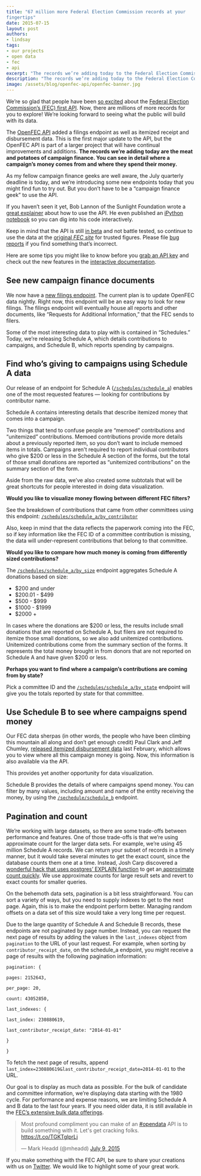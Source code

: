 ```yaml
---
title: "67 million more Federal Election Commission records at your
fingertips"
date: 2015-07-15
layout: post
authors:
- lindsay
tags:
- our projects
- open data
- fec
- api
excerpt: "The records we’re adding today to the Federal Election Commission's API are the meat and potatoes of campaign finance. You can see in detail where a campaign’s money comes from and where they spend their money."
description: "The records we’re adding today to the Federal Election Commission's API are the meat and potatoes of campaign finance. You can see in detail where a campaign’s money comes from and where they spend their money."
image: /assets/blog/openfec-api/openfec-banner.jpg
---
```

We’re so glad that people have been [so
excited](https://storify.com/18F/18f) about the [Federal Election
Commission’s (FEC) first
API](https://18f.gsa.gov/2015/07/08/openfec-api/). Now, there are
millions of more records for you to explore! We’re looking forward to
seeing what the public will build with its data.

The [OpenFEC API](https://api.open.fec.gov/developers) added a filings
endpoint as well as itemized receipt and disbursement data. This is the
first major update to the API, but the OpenFEC API is part of a larger
project that will have continual improvements and additions. **The
records we’re adding today are the meat and potatoes of campaign
finance. You can see in detail where a campaign’s money comes from and
where they spend their money.**

As my fellow campaign finance geeks are well aware, the July quarterly
deadline is today, and we’re introducing some new endpoints today that
you might find fun to try out. But you don’t have to be a “campaign
finance geek” to use the API.

If you haven’t seen it yet, Bob Lannon of the Sunlight Foundation wrote
a [great
explainer](https://sunlightfoundation.com/blog/2015/07/08/openfec-makes-campaign-finance-data-more-accessible-with-new-api-heres-how-to-get-started/)
about how to use the API. He even published an [iPython
notebook](https://github.com/boblannon/blogpost_fec-api-howto/blob/master/fec_api.ipynb)
so you can dig into his code interactively.

Keep in mind that the API is still [in
beta](https://18f.gsa.gov/dashboard/stages/#beta) and not battle
tested, so continue to use the data at the
[original](http://www.fec.gov/pindex.shtml)[ *FEC
site*](http://www.fec.gov/pindex.shtml) for trusted figures. Please file
[bug reports](https://github.com/18F/openFEC/issues) if you find
something that’s incorrect.

Here are some tips you might like to know before you [grab an API
key](https://api.data.gov/signup/) and check out the new features in
the [interactive documentation](https://api.open.fec.gov/developers).

## See new campaign finance documents

We now have a [new filings
endpoint](https://api.open.fec.gov/developers#!/filings). The current
plan is to update OpenFEC data nightly. Right now, this endpoint will be
an easy way to look for new filings. The filings endpoint will
eventually house all reports and other documents, like “Requests for
Additional Information,” that the FEC sends to filers.

Some of the most interesting data to play with is contained in
“Schedules.” Today, we’re releasing Schedule A, which details
contributions to campaigns, and Schedule B, which reports spending by
campaigns.

## Find who’s giving to campaigns using Schedule A data

Our release of an endpoint for Schedule A ([`/schedules/schedule_a`](https://api.open.fec.gov/developers#!/schedules/get_schedules_schedule_a)) enables one of the most
requested features — looking for contributions by contributor name.

Schedule A contains interesting details that describe itemized money
that comes into a campaign.

Two things that tend to confuse people are “memoed” contributions and
“unitemized” contributions. Memoed contributions provide more details
about a previously reported item, so you don’t want to include memoed
items in totals. Campaigns aren't required to report individual
contributors who give $200 or less in the Schedule A section of the
forms, but the total of those small donations are reported as
“unitemized contributions” on the summary section of the form.

Aside from the raw data, we’ve also created some subtotals that will be
great shortcuts for people interested in doing data visualization.

**Would you like to visualize money flowing between different FEC
filters?**

See the breakdown of contributions that came from other committees using this endpoint: [`/schedules/schedule_a/by_contributor`](api.open.fec.gov//developers#!/schedules/get_schedules_schedule_a_by_contributor)

Also, keep in mind that the data reflects the paperwork coming into the
FEC, so if key information like the FEC ID of a committee contribution
is missing, the data will under-represent contributions that belong to
that committee.

**Would you like to compare how much money is coming from differently
sized contributions?**

The [`/schedules/schedule_a/by_size`](api.open.fec.gov/developers#!/schedules/get_schedules_schedule_a_by_size) endpoint aggregates Schedule A donations based on size:

-   $200 and under
-   $200.01 - $499
-   $500 - $999
-   $1000 - $1999
-   $2000 +

In cases where the donations are $200 or less, the results include
small donations that are reported on Schedule A, but filers are not
required to itemize those small donations, so we also add unitemized
contributions. Unitemized contributions come from the summary section of
the forms. It represents the total money brought in from donors that are
not reported on Schedule A and have given $200 or less.

**Perhaps you want to find where a campaign’s contributions are coming
from by state?**

Pick a committee ID and the [`/schedules/schedule_a/by_state`](api.open.fec.gov/developers#!/schedules/get_commttee_committee_id_schedules_schedule_a_by_state) endpoint will give you the totals reported
by state for that committee.

## Use Schedule B to see where campaigns spend money

Our FEC data sherpas (in other words, the people who have been climbing
this mountain all along and don’t get enough credit) Paul Clark and Jeff
Chumley, [released itemized
disbursement](http://www.fec.gov/finance/disclosure/ftpdet.shtml)[
](http://www.fec.gov/finance/disclosure/ftpdet.shtml)[data](http://www.fec.gov/finance/disclosure/ftpdet.shtml)
last February, which allows you to view where all this campaign money is
going. Now, this information is also available via the API.

This provides yet another opportunity for data visualization.

Schedule B provides the details of where campaigns spend money. You can
filter by many values, including amount and name of the entity receiving
the money, by using the [`/sechedule/schedule_b`](api.open.fec.gov/developers#!/schedules/get_schedules_schedule_b) endpoint.


## Pagination and count

We’re working with large datasets, so there are some trade-offs between
performance and features. One of those trade-offs is that we’re using
approximate count for the larger data sets. For example, we’re using 45
million Schedule A records. We can return your subset of records in a
timely manner, but it would take several minutes to get the exact count,
since the database counts them one at a time. Instead, Josh Carp
discovered a [wonderful hack that uses postgres’ EXPLAIN
function](https://wiki.postgresql.org/wiki/Count_estimate) to get an[
approximate count
quickly](https://github.com/18F/openFEC/blob/develop/webservices/common/counts.py).
We use approximate counts for large result sets and revert to exact
counts for smaller queries.

On the behemoth data sets, pagination is a bit less straightforward. You
can sort a variety of ways, but you need to supply indexes to get to the
next page. Again, this is to make the endpoint perform better. Managing
random offsets on a data set of this size would take a very long time
per request.

Due to the large quantity of Schedule A and Schedule B records, these
endpoints are not paginated by page number. Instead, you can request the
next page of results by adding the values in the `last_indexes`
object from `pagination` to the URL of your last request. For example,
when sorting by `contributor_receipt_date`, on the schedule\_a
endpoint, you might receive a page of results with the following
pagination information:

```
pagination: {

pages: 2152643,

per_page: 20,

count: 43052850,

last_indexes: {

last_index: 230880619,

last_contributor_receipt_date: "2014-01-01"

}

}
```

To fetch the next page of results, append
`last_index=230880619&last_contributor_receipt_date=2014-01-01` to
the URL.

Our goal is to display as much data as possible. For the bulk of
candidate and committee information, we’re displaying data starting with
the 1980 cycle. For performance and expense reasons, we are limiting
Schedule A and B data to the last four years. If you need older data, it
is still available in the [FEC’s extensive bulk data
offerings](http://www.fec.gov/finance/disclosure/ftpdet.shtml).

<blockquote class="twitter-tweet" lang="en"><p lang="en" dir="ltr">Most profound compliment you can make of an <a href="https://twitter.com/hashtag/opendata?src=hash">#opendata</a> API is to build something with it. Let&#39;s get cracking folks. <a href="https://t.co/TGKTglprLj">https://t.co/TGKTglprLj</a></p>&mdash; Mark Headd (@mheadd) <a href="https://twitter.com/mheadd/status/619098677710340096">July 9, 2015</a></blockquote>
<script async src="//platform.twitter.com/widgets.js" charset="utf-8"></script>

If you make something with the FEC API, be sure to share your creations
with us on
[Twitter](https://twitter.com/18f).
We would like to highlight some of your great work.
